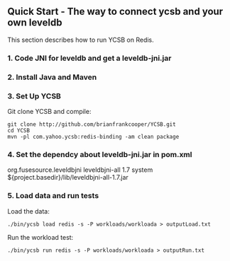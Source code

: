 <!--
Copyright (c) 2014 - 2015 YCSB contributors. All rights reserved.

Licensed under the Apache License, Version 2.0 (the "License"); you
may not use this file except in compliance with the License. You
may obtain a copy of the License at

http://www.apache.org/licenses/LICENSE-2.0

Unless required by applicable law or agreed to in writing, software
distributed under the License is distributed on an "AS IS" BASIS,
WITHOUT WARRANTIES OR CONDITIONS OF ANY KIND, either express or
implied. See the License for the specific language governing
permissions and limitations under the License. See accompanying
LICENSE file.
-->

## Quick Start - The way to connect ycsb and your own leveldb

This section describes how to run YCSB on Redis. 

### 1. Code JNI for leveldb and get a leveldb-jni.jar

### 2. Install Java and Maven

### 3. Set Up YCSB

Git clone YCSB and compile:

    git clone http://github.com/brianfrankcooper/YCSB.git
    cd YCSB
    mvn -pl com.yahoo.ycsb:redis-binding -am clean package

### 4. Set the dependcy about leveldb-jni.jar in pom.xml
    
 <dependency>
      <groupId>org.fusesource.leveldbjni</groupId>
      <artifactId>leveldbjni-all</artifactId>
      <version>1.7</version>
      <scope>system</scope>
      <systemPath>${project.basedir}/lib/leveldbjni-all-1.7.jar</systemPath>
 </dependency>

### 5. Load data and run tests

Load the data:

    ./bin/ycsb load redis -s -P workloads/workloada > outputLoad.txt

Run the workload test:

    ./bin/ycsb run redis -s -P workloads/workloada > outputRun.txt
